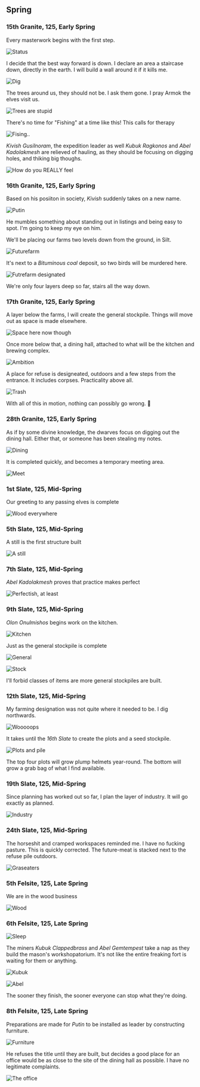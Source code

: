 Spring
------

### 15th Granite, 125, Early Spring

Every masterwork begins with the first step.

![Status](http://f.cl.ly/items/251p0u1D2X0b061u1K1k/Image%202014-08-07%20at%208.49.18%20PM.png)

I decide that the best way forward is down. I declare an area a staircase down, directly in the earth.
I will build a wall around it if it kills me.

![Dig](http://pixxx.wtf.cat/image/0p0j2N2O2m10/Image%202014-08-07%20at%2010.47.41%20PM.png)

The trees around us, they should not be. I ask them gone. I pray Armok the elves visit us.

![Trees are stupid](http://pixxx.wtf.cat/image/1L0s1n3I3M3I/Image%202014-08-07%20at%2010.50.31%20PM.png)

There's no time for "Fishing" at a time like this! This calls for therapy

![Fising..](http://pixxx.wtf.cat/image/0E1p3i213M35/Image%202014-08-07%20at%2010.51.56%20PM.png)

*Kivish Gusilnoram*, the expedition leader as well *Kubuk Ragkonos* and *Abel Kadolakmesh* are
relieved of hauling, as they should be focusing on digging holes, and thiking big thoughs.

![How do you REALLY feel](http://pixxx.wtf.cat/image/2X3A222n1I3l/Image%202014-08-07%20at%2010.55.01%20PM.png)

### 16th Granite, 125, Early Spring

Based on his posiiton in society, *Kivish* suddenly takes on a new name.

![Putin](http://pixxx.wtf.cat/image/1U3M2C0M2E09/Image%202014-08-07%20at%2011.00.09%20PM.png)

He mumbles something about standing out in listings and being easy to spot. I'm going to keep my eye on him.

We'll be placing our farms two levels down from the ground, in Silt.

![Futurefarm](http://pixxx.wtf.cat/image/3n293h302c1k/Image%202014-08-07%20at%2011.01.22%20PM.png)

It's next to a *Bituminous coal* deposit, so two birds will be murdered here.

![Futrefarm designated](http://pixxx.wtf.cat/image/020w2D2v2o3B/Image%202014-08-07%20at%2011.06.37%20PM.png)

We're only four layers deep so far, stairs all the way down.

### 17th Granite, 125, Early Spring

A layer below the farms, I will create the general stockpile. Things will move out as space is made elsewhere.

![Space here now though](http://pixxx.wtf.cat/image/3X363F122n0Q/Image%202014-08-07%20at%2011.07.25%20PM.png)

Once more below that, a dining hall, attached to what will be the kitchen and brewing complex.

![Ambition](http://pixxx.wtf.cat/image/0J3R172A0v3b/Image%202014-08-07%20at%2011.11.41%20PM.png)

A place for refuse is designeated, outdoors and a few steps from the entrance. It includes corpses. Practicality
above all.

![Trash](http://pixxx.wtf.cat/image/0H3R1I450f0J/Image%202014-08-07%20at%2011.08.52%20PM.png)

With all of this in motion, nothing can possibly go wrong. :beers:

### 28th Granite, 125, Early Spring

As if by some divine knowledge, the dwarves focus on digging out the dining hall. Either that, or someone has
been stealing my notes.

![Dining](http://pixxx.wtf.cat/image/0R0t3i1K0Q3s/Image%202014-08-07%20at%2011.17.16%20PM.png)

It is completed quickly, and becomes a temporary meeting area.

![Meet](http://pixxx.wtf.cat/image/3f2L022N1q0g/Image%202014-08-07%20at%2011.18.26%20PM.png)

### 1st Slate, 125, Mid-Spring

Our greeting to any passing elves is complete

![Wood everywhere](http://pixxx.wtf.cat/image/1N2O1R1Z3O11/Image%202014-08-07%20at%2011.19.38%20PM.png)

### 5th Slate, 125, Mid-Spring

A still is the first structure built

![A still](http://pixxx.wtf.cat/image/0u1m2X2A0s2q/Image%202014-08-07%20at%2011.22.16%20PM.png)

### 7th Slate, 125, Mid-Spring

*Abel Kadolakmesh* proves that practice makes perfect

![Perfectish, at least](http://pixxx.wtf.cat/image/1N1j3u0e1d0h/Image%202014-08-07%20at%2011.23.38%20PM.png)

### 9th Slate, 125, Mid-Spring

*Olon Onulmishos* begins work on the kitchen.

![Kitchen](http://pixxx.wtf.cat/image/1Y2C2v173n47/Image%202014-08-07%20at%2011.26.18%20PM.png)

Just as the general stockpile is complete

![General](http://pixxx.wtf.cat/image/0E273j060R2v/Image%202014-08-07%20at%2011.28.31%20PM.png)

![Stock](http://pixxx.wtf.cat/image/1O0z1q3A0h2L/Image%202014-08-07%20at%2011.29.02%20PM.png)

I'll forbid classes of items are more general stockpiles are built.

### 12th Slate, 125, Mid-Spring

My farming designation was not quite where it needed to be. I dig northwards.

![Wooooops](http://pixxx.wtf.cat/image/0K0t3t451b1A/Image%202014-08-07%20at%2011.31.05%20PM.png)

It takes until the *16th Slate* to create the plots and a seed stockpile.

![Plots and pile](http://pixxx.wtf.cat/image/1S3F2s3Y401n/Image%202014-08-07%20at%2011.36.48%20PM.png)

The top four plots will grow plump helmets year-round. The bottom will grow a grab bag of what I find available.

### 19th Slate, 125, Mid-Spring

Since planning has worked out so far, I plan the layer of industry. It will go exactly as planned.

![Industry](http://pixxx.wtf.cat/image/2w1Y1n1Q1r0W/2014-08-07%20at%2011.43%20PM.png)

### 24th Slate, 125, Mid-Spring

The horseshit and cramped workspaces reminded me. I have no fucking pasture. This is quickly corrected.
The future-meat is stacked next to the refuse pile outdoors.

![Graseaters](http://pixxx.wtf.cat/image/1i3p3406411j/Image%202014-08-07%20at%2011.49.14%20PM.png)

### 5th Felsite, 125, Late Spring

We are in the wood business

![Wood](http://pixxx.wtf.cat/image/2F2I2T0Y0L09/Image%202014-08-07%20at%2011.54.06%20PM.png)

### 6th Felsite, 125, Late Spring

![Sleep](http://f.cl.ly/items/1w1K372r2k2t2J461b0g/Image%202014-08-07%20at%2011.55.20%20PM.png)

The miners *Kubuk Clappedbrass* and *Abel Gemtempest* take a nap as they build the mason's workshopatorium. It's not like the entire
freaking fort is waiting for them or anything.

![Kubuk](http://pixxx.wtf.cat/image/3g0p1e2L1x2b/Image%202014-08-07%20at%2011.57.24%20PM.png)

![Abel](http://pixxx.wtf.cat/image/1S3e0i2N2t2M/Image%202014-08-07%20at%2011.58.02%20PM.png)

The sooner they finish, the sooner everyone can stop what they're doing.

### 8th Felsite, 125, Late Spring

Preparations are made for *Putin* to be installed as leader by constructing furniture.

![Furniture](http://f.cl.ly/items/0B1N373H2W441Q0S100Y/Image%202014-08-08%20at%2012.03.38%20AM.png)

He refuses the title until they are built, but decides a good place for an office would be as close to
the site of the dining hall as possible. I have no legitimate complaints.

![The office](http://pixxx.wtf.cat/image/2E0J0H3t2R41/Image%202014-08-08%20at%2012.06.09%20AM.png)
